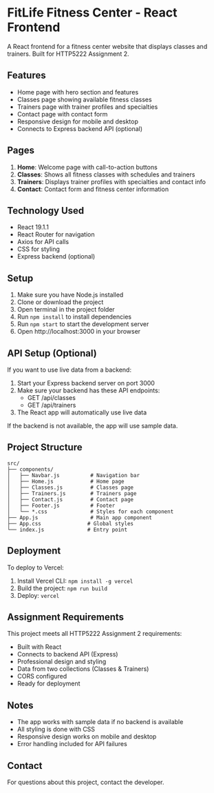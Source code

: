# FitLife Fitness Center - React Frontend

A React frontend for a fitness center website that displays classes and trainers. Built for HTTP5222 Assignment 2.

## Features

- Home page with hero section and features
- Classes page showing available fitness classes
- Trainers page with trainer profiles and specialties
- Contact page with contact form
- Responsive design for mobile and desktop
- Connects to Express backend API (optional)

## Pages

1. **Home**: Welcome page with call-to-action buttons
2. **Classes**: Shows all fitness classes with schedules and trainers
3. **Trainers**: Displays trainer profiles with specialties and contact info
4. **Contact**: Contact form and fitness center information

## Technology Used

- React 19.1.1
- React Router for navigation
- Axios for API calls
- CSS for styling
- Express backend (optional)

## Setup

1. Make sure you have Node.js installed
2. Clone or download the project
3. Open terminal in the project folder
4. Run `npm install` to install dependencies
5. Run `npm start` to start the development server
6. Open http://localhost:3000 in your browser

## API Setup (Optional)

If you want to use live data from a backend:

1. Start your Express backend server on port 3000
2. Make sure your backend has these API endpoints:
   - GET /api/classes
   - GET /api/trainers
3. The React app will automatically use live data

If the backend is not available, the app will use sample data.

## Project Structure

```
src/
├── components/
│   ├── Navbar.js          # Navigation bar
│   ├── Home.js            # Home page
│   ├── Classes.js         # Classes page
│   ├── Trainers.js        # Trainers page
│   ├── Contact.js         # Contact page
│   ├── Footer.js          # Footer
│   └── *.css              # Styles for each component
├── App.js                 # Main app component
├── App.css               # Global styles
└── index.js              # Entry point
```

## Deployment

To deploy to Vercel:

1. Install Vercel CLI: `npm install -g vercel`
2. Build the project: `npm run build`
3. Deploy: `vercel`

## Assignment Requirements

This project meets all HTTP5222 Assignment 2 requirements:
- Built with React
- Connects to backend API (Express)
- Professional design and styling
- Data from two collections (Classes & Trainers)
- CORS configured
- Ready for deployment

## Notes

- The app works with sample data if no backend is available
- All styling is done with CSS
- Responsive design works on mobile and desktop
- Error handling included for API failures

## Contact

For questions about this project, contact the developer.
